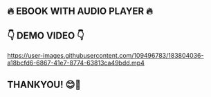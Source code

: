 ## 🔥 EBOOK WITH AUDIO PLAYER 🔥 ##

## 👇 DEMO VIDEO 👇 ##

https://user-images.githubusercontent.com/109496783/183804036-a18bcfd6-6867-41e7-8774-63813ca49bdd.mp4

## THANKYOU! 😊💖 ##

